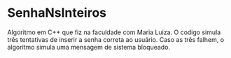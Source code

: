 # SenhaNsInteiros
Algoritmo em C++ que fiz na faculdade com Maria Luiza. O codigo simula três tentativas de inserir a senha correta ao usuário. Caso as três falhem, o algoritmo simula uma mensagem de sistema bloqueado.
